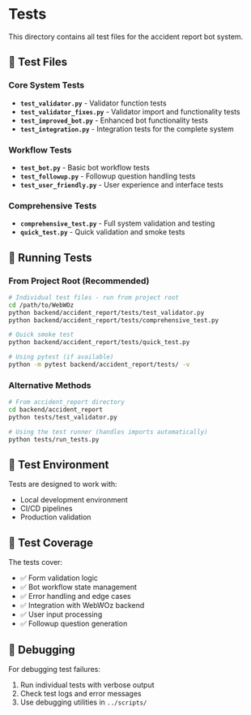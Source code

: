 # Tests

This directory contains all test files for the accident report bot system.

## 🧪 Test Files

### Core System Tests
- **`test_validator.py`** - Validator function tests
- **`test_validator_fixes.py`** - Validator import and functionality tests
- **`test_improved_bot.py`** - Enhanced bot functionality tests
- **`test_integration.py`** - Integration tests for the complete system

### Workflow Tests
- **`test_bot.py`** - Basic bot workflow tests
- **`test_followup.py`** - Followup question handling tests
- **`test_user_friendly.py`** - User experience and interface tests

### Comprehensive Tests
- **`comprehensive_test.py`** - Full system validation and testing
- **`quick_test.py`** - Quick validation and smoke tests

## 🏃 Running Tests

### From Project Root (Recommended)
```bash
# Individual test files - run from project root
cd /path/to/WebWOz
python backend/accident_report/tests/test_validator.py
python backend/accident_report/tests/comprehensive_test.py

# Quick smoke test
python backend/accident_report/tests/quick_test.py

# Using pytest (if available)
python -m pytest backend/accident_report/tests/ -v
```

### Alternative Methods
```bash
# From accident_report directory
cd backend/accident_report
python tests/test_validator.py

# Using the test runner (handles imports automatically)
python tests/run_tests.py
```

## 🔧 Test Environment

Tests are designed to work with:
- Local development environment
- CI/CD pipelines
- Production validation

## 📝 Test Coverage

The tests cover:
- ✅ Form validation logic
- ✅ Bot workflow state management
- ✅ Error handling and edge cases
- ✅ Integration with WebWOz backend
- ✅ User input processing
- ✅ Followup question generation

## 🐛 Debugging

For debugging test failures:
1. Run individual tests with verbose output
2. Check test logs and error messages
3. Use debugging utilities in `../scripts/`
